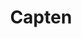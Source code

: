---
title: "Capten"
description: "Universal and Agnostic Orchestrator!"

url: capten
draft: false

navigation:
  logo: "images/icons/capten.svg"
  logo_text: "Capten"
  logo_text_color: "secblack"
  
  menu:
  - name: "Test 1"
    url: "/"
  - name: "Another 2"
    url: "/"
  - name: "Test 3"
    url: "/"

  navigation_button:
    enable: true
    icon: "far fa-user"
    label: "Log In"
    link: "#!"
  navigation_button_two:
    enable: true
    label: "Book Demo"
    link: "#!"

banner:
  bg_color: "#FF9E2C"
  subtitle: "Be the Captain"
  subtitle_color: ""
  title: "Build Secure Cloud-Native Ecosystem!"
  title_color: ""
  description: "Say goodbye to the trade-off between speed and security with Capten. The all-in-one DevSecOps platform facilitates close collaboration to build and manage cloud-native ecosystems for application and infrastructure modernization, automation, and security."
  description_color: ""
  image: images/banner/capten/capten-banner-image.svg
  button:
    enable: true
    label: "Get started now"
    #icon: "fas fa-arrow-right"
    link: "contact/"
  video_button:
    enable: false
    label: "Watch demo"
    video_url: "https://www.youtube.com/embed/dyZcRRWiuuw"

# image_and_content_block
image_and_content_block:
  enable: true
  blocks:
  - enable: true
    subtitle: "Chaos at Work?"
    subtitle_color: ""
    title: "The Disconnect Between Dev, Sec, Ops & SRE"
    title_color: ""
    image: "images/content/capten/capten-row1.svg"
    content_position: "right" # Value will be - "left/right"
    bg_color: ""
    content_color: ""
    content: |
      * **Toolchain Fatigue**: Disparate DevOps tools lead to fragmented development process and lack of visibility into the overall state of software.
      * **No Self-Service**: Lack of self-service capabilities increases reliance on manual interventions, prolonging development cycles and impacting organizational profitability and sustainability.
      * **Deprioritizing Security**: Treating security as an afterthought exposes software to security breaches and increase the risk of non-compliance with industry regulations and data protection laws.
      * **Pressure to Ship**: Sacrificing security for speed leaves software vulnerable, compounded by imbalanced team sizes between development and security.
      * **Proprietary Frameworks**: Tools with vendor lock-ins and proprietary frameworks make scalability and adapting to changing business needs a huge challenge.

  - enable: true
    subtitle: "Empower"
    subtitle_color: ""
    title: "Set Sail for Engineering Enablement With Capten"
    title_color: ""
    image: "images/content/capten/capten-row2.svg"
    content_position: "left" # Value will be - "left/right"
    bg_color: "#e9f1ff"
    content_color: ""
    content: |
      Capten stack is an orchestration platform for engineering enablement and seamless collaboration while eliminating complexities of self-service implementation for agile DevSecOps, Developers Portal and Platform Engineering. All-in-One! 

      * **Ecosystem**: Build and Manage your cloud-native ecosystem easily with GitOps, Chaos Engineering, Platform Engineering, Self-Service, Internal Developers Platform and Software Supply Chain Security. 

      * **Boost Collaboration**: Collaborate effortlessly with distributed tracing, CICD integration, Testing and software supply chain security automation.

      * **Drive Innovation**: Empower engineering teams with a universal orchestration framework, fostering collaboration and fueling digital transformation.

      * **Standardize Security**: Run tools from a single platform, reduce duplicate results and false positives, and enable faster issue remediation and consistent application security automation processes.

      * **Accelerate Release Velocity**: Deliver new builds quickly and effortlessly, streamline development pipelines, and increase automation for faster software progression.


  - enable: true
    subtitle: "Features"
    subtitle_color: ""
    title: "Self-Serve Orchestration Platform for Continuous Modernization"
    title_color: ""
    image: "images/content/capten/capten-row3.svg"
    content_position: "right" # Value will be - "left/right"
    bg_color: ""
    content_color: ""
    content: |
      Capten sails the isolated, full managed, certified and security hardened built-in Kubernetes ship. 
      * Real-time insights for modern applications and cloud-native infrastructure for easier Ops and SRE.
      * Automated Vulnerability Risk Management for Software Supply Chain Security.
      * Distributed Tracing for efficient debugging and performance using openTelemetry (OTL).
      * GitOps principles for consistent and secure Continuous Delivery & Continous Deployments.
      * Backup and recovery capabilities to safeguard your control cluster(s) data and applications.
      * Industry-best open-source tools to enhance your cloud-native ecosystem to always keep you up-to-date.
      * Kubernetes native tool kits streamlined CI pipelines, enabling automated and efficient software delivery.
      * Protect your cloud-native applications and infrastructure from threats and vulnerabilities.
      * Automated secure software supply chain measures.


  - enable: true
    subtitle: "Integrations"
    subtitle_color: ""
    title: "What Can be Integrated? No Limit!"
    title_color: ""
    image: "images/content/capten/capten-row4.svg"
    content_position: "left" # Value will be - "left/right"
    bg_color: ""
    content_color: ""
    content: |
      * Your favorite tools and platforms in one place. 
      * We heavly validate and support open-source. 
      * Hand picked.
      * We create and contribute to open-source projects. 
      * Unified Orchestration.


call_to_action:
  enable: true
  title: "Start using <br/> Capten <br/> platform today..."
  title_color: "#fff"
  # subtitle: ""
  # subtitle_color: ""
  image: "images/call-to-actions/capten/robo-image.svg"
  button_label: "Get Started"
  button_link: "contact/"
  bg_color: "#FF9E2C"
  bottom_bg_color: "#080338"

# footer:
#   footer_light: false
#   bg_color: "red"
#   bg_image: "images/contact-image1.jpg"
#   bg_image_overlay_color: "rgba(0,0,0,.85)"
---